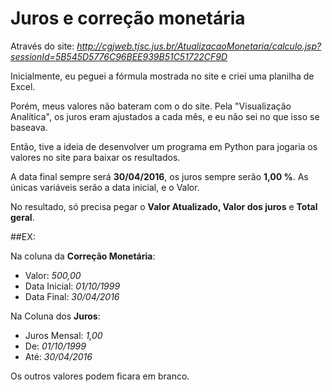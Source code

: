 # Juros e correção monetária

Através do site: *http://cgjweb.tjsc.jus.br/AtualizacaoMonetaria/calculo.jsp?sessionId=5B545D5776C96BEE939B51C51722CF9D*


Inicialmente, eu peguei a fórmula mostrada no site e criei uma planilha de Excel.

Porém, meus valores não bateram com o do site. Pela "Visualização Analítica", os juros eram ajustados a cada mês, e eu não sei no que isso se baseava.

Então, tive a ideia de desenvolver um programa em Python para jogaria os valores no site para baixar os resultados.

A data final sempre será **30/04/2016**, os juros sempre serão **1,00 %**. As únicas variáveis serão a data inicial, e o Valor.

No resultado, só precisa pegar o **Valor Atualizado, Valor dos juros** e **Total geral**.

##EX:

Na coluna da **Correção Monetária**:
  - Valor: *500,00*
  - Data Inicial: *01/10/1999*
  - Data Final: *30/04/2016*

Na Coluna dos **Juros**:
  - Juros Mensal: *1,00*
  - De: *01/10/1999*
  - Até: *30/04/2016*

Os outros valores podem ficara em branco.
